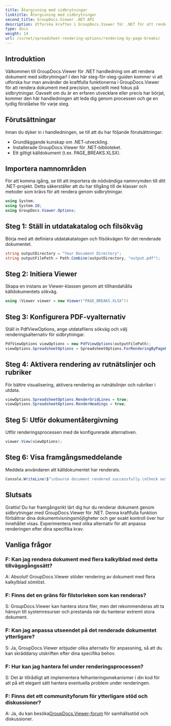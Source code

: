```yaml
---
title: Återgivning med sidbrytningar
linktitle: Återgivning med sidbrytningar
second_title: GroupDocs.Viewer .NET API
description: Utforska kraften i GroupDocs.Viewer för .NET för att rendera dokument med precision. Följ vår steg-för-steg handledning för att rendera med sidbrytningar.
type: docs
weight: 14
url: /sv/net/spreadsheet-rendering-options/rendering-by-page-breaks/
---
```

## Introduktion
Välkommen till GroupDocs.Viewer för .NET handledning om att rendera dokument med sidbrytningar! I den här steg-för-steg-guiden kommer vi att utforska hur man använder de kraftfulla funktionerna i GroupDocs.Viewer för att rendera dokument med precision, speciellt med fokus på sidbrytningar. Oavsett om du är en erfaren utvecklare eller precis har börjat, kommer den här handledningen att leda dig genom processen och ge en tydlig förståelse för varje steg.
## Förutsättningar
Innan du dyker in i handledningen, se till att du har följande förutsättningar:
- Grundläggande kunskap om .NET-utveckling.
- Installerade GroupDocs.Viewer för .NET-biblioteket.
- Ett giltigt källdokument (t.ex. PAGE_BREAKS.XLSX).
## Importera namnområden
För att komma igång, se till att importera de nödvändiga namnrymden till ditt .NET-projekt. Detta säkerställer att du har tillgång till de klasser och metoder som krävs för att rendera genom sidbrytningar.
```csharp
using System;
using System.IO;
using GroupDocs.Viewer.Options;
```
## Steg 1: Ställ in utdatakatalog och filsökväg
Börja med att definiera utdatakatalogen och filsökvägen för det renderade dokumentet.
```csharp
string outputDirectory = "Your Document Directory";
string outputFilePath = Path.Combine(outputDirectory, "output.pdf");
```
## Steg 2: Initiera Viewer
Skapa en instans av Viewer-klassen genom att tillhandahålla källdokumentets sökväg.
```csharp
using (Viewer viewer = new Viewer("PAGE_BREAKS.XLSX"))
```
## Steg 3: Konfigurera PDF-vyalternativ
Ställ in PdfViewOptions, ange utdatafilens sökväg och välj renderingsalternativ för sidbrytningar.
```csharp
PdfViewOptions viewOptions = new PdfViewOptions(outputFilePath);
viewOptions.SpreadsheetOptions = SpreadsheetOptions.ForRenderingByPageBreaks();
```
## Steg 4: Aktivera rendering av rutnätslinjer och rubriker
För bättre visualisering, aktivera rendering av rutnätslinjer och rubriker i utdata.
```csharp
viewOptions.SpreadsheetOptions.RenderGridLines = true;
viewOptions.SpreadsheetOptions.RenderHeadings = true;
```
## Steg 5: Utför dokumentåtergivning
Utför renderingsprocessen med de konfigurerade alternativen.
```csharp
viewer.View(viewOptions);
```
## Steg 6: Visa framgångsmeddelande
Meddela användaren att källdokumentet har renderats.
```csharp
Console.WriteLine($"\nSource document rendered successfully.\nCheck output in {outputDirectory}.");
```
## Slutsats
Grattis! Du har framgångsrikt lärt dig hur du renderar dokument genom sidbrytningar med GroupDocs.Viewer för .NET. Denna kraftfulla funktion förbättrar dina dokumentvisningsmöjligheter och ger exakt kontroll över hur innehållet visas. Experimentera med olika alternativ för att anpassa renderingen efter dina specifika krav.
## Vanliga frågor
### F: Kan jag rendera dokument med flera kalkylblad med detta tillvägagångssätt?
A: Absolut! GroupDocs.Viewer stöder rendering av dokument med flera kalkylblad sömlöst.
### F: Finns det en gräns för filstorleken som kan renderas?
S: GroupDocs.Viewer kan hantera stora filer, men det rekommenderas att ta hänsyn till systemresurser och prestanda när du hanterar extremt stora dokument.
### F: Kan jag anpassa utseendet på det renderade dokumentet ytterligare?
S: Ja, GroupDocs.Viewer erbjuder olika alternativ för anpassning, så att du kan skräddarsy utskriften efter dina specifika behov.
### F: Hur kan jag hantera fel under renderingsprocessen?
S: Det är tillrådligt att implementera felhanteringsmekanismer i din kod för att på ett elegant sätt hantera eventuella problem under renderingen.
### F: Finns det ett communityforum för ytterligare stöd och diskussioner?
 A: Ja, du kan besöka[GroupDocs.Viewer-forum](https://forum.groupdocs.com/c/viewer/9) för samhällsstöd och diskussioner.